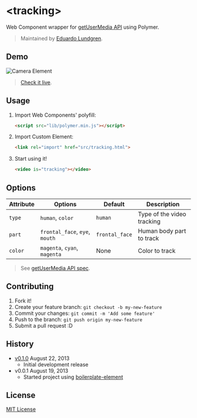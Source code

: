 # &lt;tracking&gt;

Web Component wrapper for [getUserMedia API](http://dev.w3.org/2011/webrtc/editor/getusermedia.html) using Polymer.

> Maintained by [Eduardo Lundgren](https://github.com/eduardolundgren).

## Demo

![Camera Element](http://f.cl.ly/items/410f1q0C363n2o2C3f1m/screenshot-tracking.gif)

> [Check it live](http://eduardolundgren.github.io/tracking-element).

## Usage

1. Import Web Components' polyfill:

    ```html
    <script src="lib/polymer.min.js"></script>
    ```

2. Import Custom Element:

    ```html
    <link rel="import" href="src/tracking.html">
    ```

3. Start using it!

    ```html
    <video is="tracking"></video>
    ```

## Options

Attribute  | Options                        | Default        | Description
---        | ---                            | ---            | ---
`type`     | `human`, `color`               | `human`        | Type of the video tracking
`part`     | `frontal_face`, `eye`, `mouth` | `frontal_face` | Human body part to track
`color`    | `magenta`, `cyan`, `magenta`   | None           | Color to track

> See [getUserMedia API spec](http://dev.w3.org/2011/webrtc/editor/getusermedia.html).

## Contributing

1. Fork it!
2. Create your feature branch: `git checkout -b my-new-feature`
3. Commit your changes: `git commit -m 'Add some feature'`
4. Push to the branch: `git push origin my-new-feature`
5. Submit a pull request :D

## History

* [v0.1.0](https://github.com/eduardolundgren/tracking-element/releases/tag/0.1.0) August 22, 2013
    * Initial development release
* v0.0.1 August 19, 2013
    * Started project using [boilerplate-element](https://github.com/customelements/boilerplate-element)

## License

[MIT License](http://opensource.org/licenses/MIT)